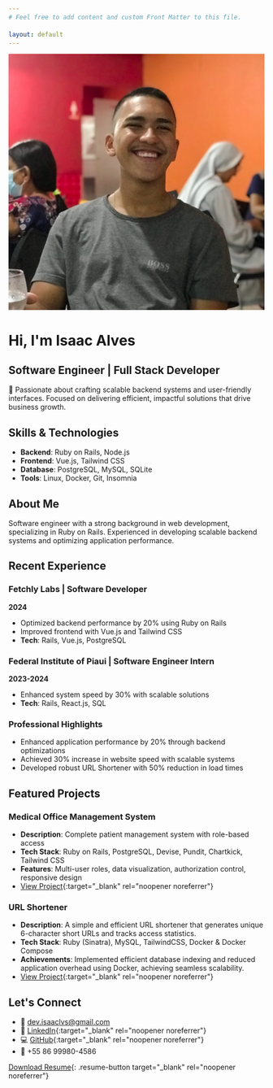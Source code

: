 ```yaml
---
# Feel free to add content and custom Front Matter to this file.

layout: default
---
```


<div class="hero-section">
  <img src="/images/profile.jpg" alt="Isaac Alves" class="profile-image">
  
  <h1>Hi, I'm Isaac Alves</h1>
  <h2>Software Engineer | Full Stack Developer</h2>

  <p>🚀 Passionate about crafting scalable backend systems and user-friendly interfaces. Focused on delivering efficient, impactful solutions that drive business growth.</p>
</div>

## Skills & Technologies
- **Backend**: Ruby on Rails, Node.js
- **Frontend**: Vue.js, Tailwind CSS
- **Database**: PostgreSQL, MySQL, SQLite
- **Tools**: Linux, Docker, Git, Insomnia

## About Me
Software engineer with a strong background in web development, specializing in Ruby on Rails. Experienced in developing scalable backend systems and optimizing application performance.

## Recent Experience

### Fetchly Labs | Software Developer
**2024**
- Optimized backend performance by 20% using Ruby on Rails
- Improved frontend with Vue.js and Tailwind CSS
- **Tech**: Rails, Vue.js, PostgreSQL

### Federal Institute of Piaui | Software Engineer Intern
**2023-2024**
- Enhanced system speed by 30% with scalable solutions
- **Tech**: Rails, React.js, SQL

### Professional Highlights
- Enhanced application performance by 20% through backend optimizations
- Achieved 30% increase in website speed with scalable systems
- Developed robust URL Shortener with 50% reduction in load times

## Featured Projects

### Medical Office Management System
- **Description**: Complete patient management system with role-based access
- **Tech Stack**: Ruby on Rails, PostgreSQL, Devise, Pundit, Chartkick, Tailwind CSS
- **Features**: Multi-user roles, data visualization, authorization control, responsive design
- [View Project](https://github.com/isaaclvs/hospital-management){:target="_blank" rel="noopener noreferrer"}

### URL Shortener
- **Description**: A simple and efficient URL shortener that generates unique 6-character short URLs and tracks access statistics.
- **Tech Stack**: Ruby (Sinatra), MySQL, TailwindCSS, Docker & Docker Compose
- **Achievements**: Implemented efficient database indexing and reduced application overhead using Docker, achieving seamless scalability.
- [View Project](https://github.com/isaaclvs/url-shortener){:target="_blank" rel="noopener noreferrer"}


## Let's Connect
- 📧 [dev.isaaclvs@gmail.com](mailto:dev.isaaclvs@gmail.com)
- 💼 [LinkedIn](https://linkedin.com/in/isaaclvs){:target="_blank" rel="noopener noreferrer"}
- 💻 [GitHub](https://github.com/isaaclvs){:target="_blank" rel="noopener noreferrer"}
- 📱 +55 86 99980-4586

[Download Resume](/files/resume.pdf){: .resume-button target="_blank" rel="noopener noreferrer"}
